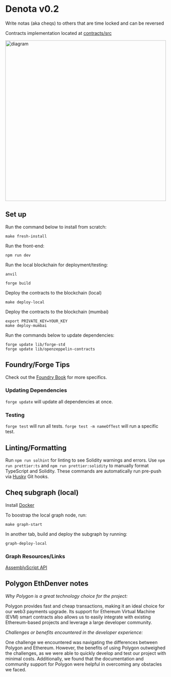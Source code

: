# Denota v0.2
Write notas (aka cheqs) to others that are time locked and can be reversed

Contracts implementation located at [contracts/src](contracts/src)

<img src="https://user-images.githubusercontent.com/10327933/212239333-5ca10e12-7572-4293-ba07-9986b025d0bd.png" alt="diagram" width="500"/>

## Set up
Run the command below to install from scratch:
```
make fresh-install
```
Run the front-end:
```
npm run dev
```
Run the local blockchain for deployment/testing:
```
anvil
```
```
forge build
```
Deploy the contracts to the blockchain (local)
```
make deploy-local
```

Deploy the contracts to the blockchain (mumbai)
```
export PRIVATE_KEY=YOUR_KEY
make deploy-mumbai
```

Run the commands below to update dependencies:
```
forge update lib/forge-std
forge update lib/openzeppelin-contracts
```
## Foundry/Forge Tips
Check out the [Foundry Book](https://book.getfoundry.sh/) for more specifics.

### Updating Dependencies
```forge update``` will update all dependencies at once.

### Testing
```forge test``` will run all tests.
```forge test -m nameOfTest``` will run a specific test.

## Linting/Formatting
Run ```npm run solhint``` for linting to see Solidity warnings and errors.
Use ```npm run prettier:ts``` and ```npm run prettier:solidity``` to manually format TypeScript and Solidity.
These commands are automatically run pre-push via [Husky](https://github.com/typicode/husky) Git hooks.

## Cheq subgraph (local)

Install [Docker](https://docs.docker.com/desktop/install/mac-install/)

To boostrap the local graph node, run: 

```make graph-start```

In another tab, build and deploy the subgraph by running:

```graph-deploy-local```

### Graph Resources/Links
[AssemblyScript API](https://thegraph.com/docs/en/developing/assemblyscript-api/)

## Polygon EthDenver notes

*Why Polygon is a great technology choice for the project:*

Polygon provides fast and cheap transactions, making it an ideal choice for our web3 payments upgrade. Its support for Ethereum Virtual Machine (EVM) smart contracts also allows us to easily integrate with existing Ethereum-based projects and leverage a large developer community.

*Challenges or benefits encountered in the developer experience:*

One challenge we encountered was navigating the differences between Polygon and Ethereum. However, the benefits of using Polygon outweighed the challenges, as we were able to quickly develop and test our project with minimal costs. Additionally, we found that the documentation and community support for Polygon were helpful in overcoming any obstacles we faced.
